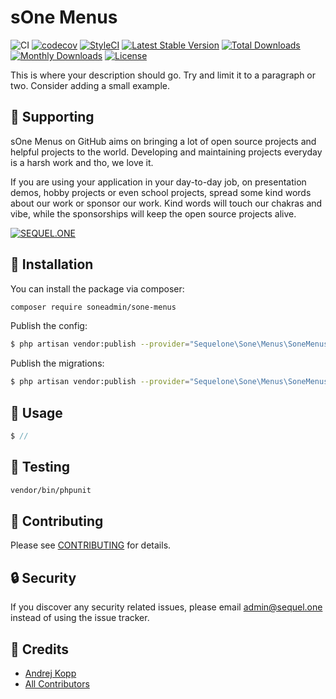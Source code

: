 sOne Menus
===================================

![CI](https://github.com/soneadmin/sone-menus/workflows/CI/badge.svg?branch=master)
[![codecov](https://codecov.io/gh/soneadmin/sone-menus/branch/master/graph/badge.svg)](https://codecov.io/gh/sequelone/sone/branch/master)
[![StyleCI](https://github.styleci.io/repos/:styleci_code/shield?branch=master)](https://github.styleci.io/repos/:styleci_code)
[![Latest Stable Version](https://poser.pugx.org/soneadmin/sone-menus/v/stable)](https://packagist.org/packages/sequelone/sone)
[![Total Downloads](https://poser.pugx.org/soneadmin/sone-menus/downloads)](https://packagist.org/packages/sequelone/sone)
[![Monthly Downloads](https://poser.pugx.org/soneadmin/sone-menus/d/monthly)](https://packagist.org/packages/sequelone/sone)
[![License](https://poser.pugx.org/soneadmin/sone-menus/license)](https://packagist.org/packages/sequelone/sone)

This is where your description should go. Try and limit it to a paragraph or two. Consider adding a small example.

## 🤝 Supporting

sOne Menus on GitHub aims on bringing a lot of open source projects and helpful projects to the world. Developing and maintaining projects everyday is a harsh work and tho, we love it.

If you are using your application in your day-to-day job, on presentation demos, hobby projects or even school projects, spread some kind words about our work or sponsor our work. Kind words will touch our chakras and vibe, while the sponsorships will keep the open source projects alive.

[![SEQUEL.ONE](https://sequel.one/img/github-support.png)](https://my.sequel.one)

## 🚀 Installation

You can install the package via composer:

```bash
composer require soneadmin/sone-menus
```

Publish the config:

```bash
$ php artisan vendor:publish --provider="Sequelone\Sone\Menus\SoneMenusServiceProvider" --tag="config"
```

Publish the migrations:

```bash
$ php artisan vendor:publish --provider="Sequelone\Sone\Menus\SoneMenusServiceProvider" --tag="migrations"
```

## 🙌 Usage

```php
$ //
```

## 🐛 Testing

``` bash
vendor/bin/phpunit
```

## 🤝 Contributing

Please see [CONTRIBUTING](CONTRIBUTING.md) for details.

## 🔒  Security

If you discover any security related issues, please email admin@sequel.one instead of using the issue tracker.

## 🎉 Credits

- [Andrej Kopp](https://github.com/sequelone)
- [All Contributors](../../contributors)
